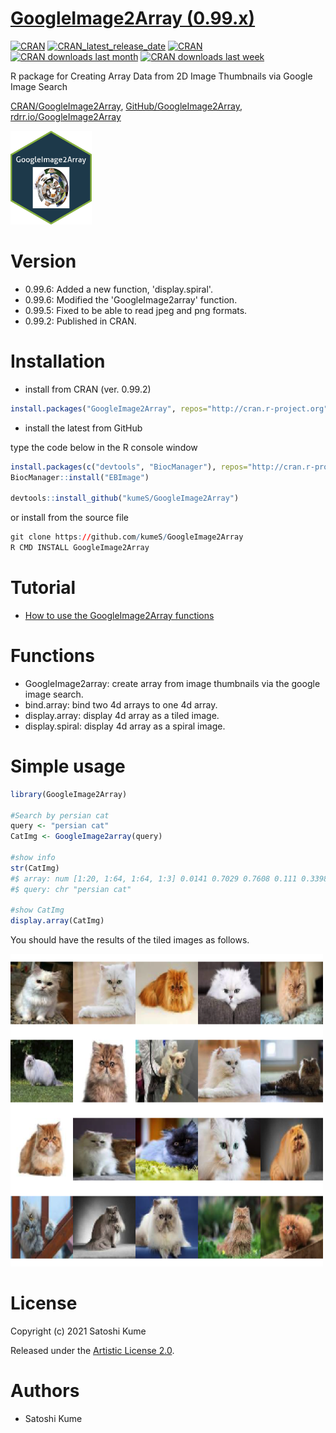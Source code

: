 # [GoogleImage2Array (0.99.x)](https://kumes.github.io/GoogleImage2Array/)

[![CRAN](https://www.r-pkg.org/badges/version/GoogleImage2Array)](https://cran.r-project.org/web/packages/GoogleImage2Array/index.html)
[![CRAN_latest_release_date](https://www.r-pkg.org/badges/last-release/GoogleImage2Array)](https://cran.r-project.org/package=GoogleImage2Array)
[![CRAN](https://cranlogs.r-pkg.org/badges/grand-total/GoogleImage2Array)](http://www.datasciencemeta.com/rpackages)
[![CRAN downloads last month](http://cranlogs.r-pkg.org/badges/GoogleImage2Array)](https://cran.r-project.org/package=GoogleImage2Array)
[![CRAN downloads last week](http://cranlogs.r-pkg.org/badges/last-week/GoogleImage2Array)](https://cran.r-project.org/package=GoogleImage2Array)


R package for Creating Array Data from 2D Image Thumbnails via Google Image Search

[CRAN/GoogleImage2Array](https://cran.curtin.edu.au/web/packages/GoogleImage2Array/index.html), [GitHub/GoogleImage2Array](https://github.com/kumeS/GoogleImage2Array), [rdrr.io/GoogleImage2Array](https://rdrr.io/cran/GoogleImage2Array/)

[<img src="inst/images/hexSticker_GoogleImage2Array.png" height="150"/>](https://github.com/kumeS/GoogleImage2Array/blob/main/inst/images/hexSticker_GoogleImage2Array.png)

# Version

- 0.99.6: Added a new function, 'display.spiral'.
- 0.99.6: Modified the 'GoogleImage2array' function.
- 0.99.5: Fixed to be able to read jpeg and png formats.
- 0.99.2: Published in CRAN.

# Installation

- install from CRAN (ver.	0.99.2)

```r
install.packages("GoogleImage2Array", repos="http://cran.r-project.org")
```

- install the latest from GitHub

type the code below in the R console window

```r
install.packages(c("devtools", "BiocManager"), repos="http://cran.r-project.org")
BiocManager::install("EBImage")

devtools::install_github("kumeS/GoogleImage2Array")
```

or install from the source file

```r
git clone https://github.com/kumeS/GoogleImage2Array
R CMD INSTALL GoogleImage2Array
```

# Tutorial

- [How to use the GoogleImage2Array functions](https://kumes.github.io/GoogleImage2Array/vignettes/HowToUse.html)

# Functions

- GoogleImage2array: create array from image thumbnails via the google image search.
- bind.array: bind two 4d arrays to one 4d array.
- display.array: display 4d array as a tiled image.
- display.spiral: display 4d array as a spiral image.


# Simple usage

```r
library(GoogleImage2Array)

#Search by persian cat
query <- "persian cat"
CatImg <- GoogleImage2array(query)

#show info
str(CatImg)
#$ array: num [1:20, 1:64, 1:64, 1:3] 0.0141 0.7029 0.7608 0.111 0.3398 ...
#$ query: chr "persian cat"

#show CatImg
display.array(CatImg)
```

You should have the results of the tiled images as follows.

![Image_persian_cat](inst/images/Image_persian_cat.png)

# License
Copyright (c) 2021 Satoshi Kume 

Released under the [Artistic License 2.0](http://www.perlfoundation.org/artistic_license_2_0).

# Authors
- Satoshi Kume
